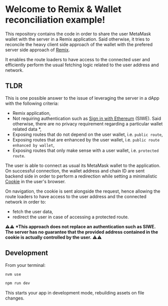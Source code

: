 # Welcome to Remix & Wallet reconciliation example!

This repository contains the code in order to share the user MetaMask wallet with the server in a Remix application. Said otherwise, it tries to reconcile the heavy client side approach of the wallet with the prefered server side approach of [Remix](https://remix.run/).

It enables the route loaders to have access to the connected user and efficiently perform the usual fetching logic related to the user address and network.

## TLDR

This is one possible answer to the issue of leveraging the server in a dApp with the following criteria:

- Remix application,
- Not requiring authentication such as [Sign in with Ethereum](https://login.xyz/) (SIWE). Said otherwise, there are no privacy requirement regarding a particular wallet related data \*,
- Exposing routes that do not depend on the user wallet, i.e. `public route`,
- Exposing routes that are enhanced by the user wallet, i.e. `public route enhanced by wallet`,
- Exposing routes that only make sense with a user wallet, i.e. `protected route`.

The user is able to connect as usual its MetaMask wallet to the application. On successful connection, the wallet address and chain ID are sent backend side in order to perform a redirection while setting a minimalistic [Cookie](https://developer.mozilla.org/en-US/docs/Web/HTTP/Cookies) in the user's browser.

On navigation, the cookie is sent alongside the request, hence allowing the route loaders to have access to the user address and the connected network in order to:

- fetch the user data,
- redirect the user in case of accessing a protected route.

⚠️⚠️ **\*This approach does not replace an authentication such as SIWE. The server has no guarantee that the provided address contained in the cookie is actually controlled by the user.** ⚠️⚠️

## Development

From your terminal:

```sh
nvm use
```

```sh
npm run dev
```

This starts your app in development mode, rebuilding assets on file changes.
